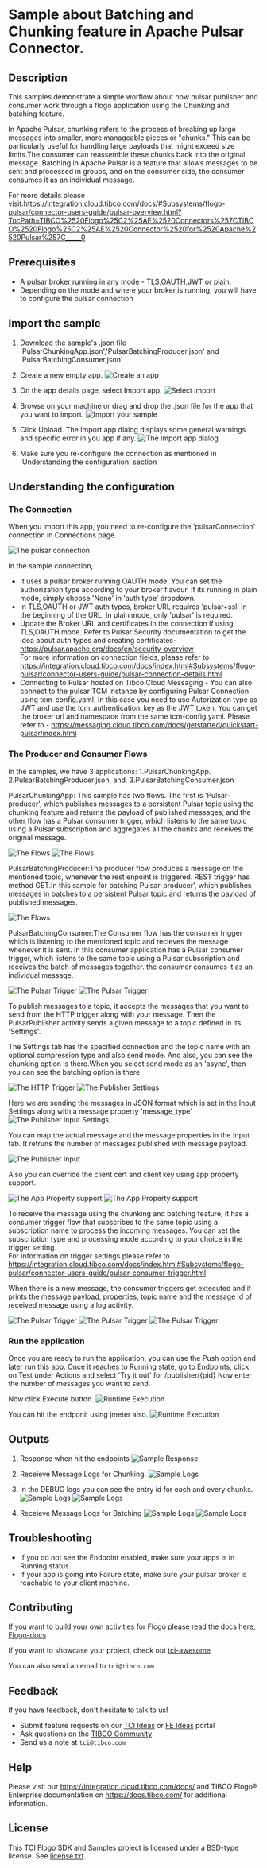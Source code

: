 # Sample about Batching and Chunking feature in Apache Pulsar Connector.


## Description

This samples demonstrate a simple worflow about how pulsar publisher and consumer work through a flogo application using the Chunking and batching feature.

In Apache Pulsar, chunking refers to the process of breaking up large messages into smaller, more manageable pieces or "chunks." This can be particularly useful for handling large payloads that might exceed size limits.The consumer can reassemble these chunks back into the original message.
Batching in Apache Pulsar is a feature that allows messages to be sent and processed in groups, and on the consumer side, the consumer consumes it as an individual message.

For more details please visit:https://integration.cloud.tibco.com/docs/#Subsystems/flogo-pulsar/connector-users-guide/pulsar-overview.html?TocPath=TIBCO%2520Flogo%25C2%25AE%2520Connectors%257CTIBCO%2520Flogo%25C2%25AE%2520Connector%2520for%2520Apache%2520Pulsar%257C_____0 

## Prerequisites

* A pulsar broker running in any mode - TLS,OAUTH,JWT or plain.
* Depending on the mode and where your broker is running, you will have to configure the pulsar connection


## Import the sample

1. Download the sample's .json file 'PulsarChunkingApp.json','PulsarBatchingProducer.json' and 'PulsarBatchingConsumer.json'

2. Create a new empty app.
![Create an app](../../../../import-screenshots/2.png)

3. On the app details page, select Import app.
![Select import](../../../../import-screenshots/3.png)

4. Browse on your machine or drag and drop the .json file for the app that you want to import.
![Import your sample](../../../../import-screenshots/pulsar/ImportApp.png)

5. Click Upload. The Import app dialog displays some general warnings and specific error in you app if any.
![The Import app dialog](../../../../import-screenshots/pulsar/ImportDialog.png)

6. Make sure you re-configure the connection as mentioned in 'Understanding the configuration' section

## Understanding the configuration

### The Connection
When you import this app, you need to re-configure the 'pulsarConnection' connection in Connections page. 

![The pulsar connection](../../../../import-screenshots/pulsarBatchingchunking/pulsarConnection.png)


In the sample connection,
* It uses a pulsar broker running OAUTH mode. You can set the authorization type according to your broker flavour. If its running in plain mode, simply choose 'None' in 'auth type' dropdown.
* In TLS,OAUTH or JWT auth types, broker URL requires 'pulsar+ssl' in the beginning of the URL. In plain mode, only 'pulsar' is required.
* Update the Broker URL and certificates in the connection if using TLS,OAUTH mode. Refer to Pulsar Security documentation to get the idea about auth types and creating certificates- https://pulsar.apache.org/docs/en/security-overview  
For more information on connection fields, please refer to https://integration.cloud.tibco.com/docs/index.html#Subsystems/flogo-pulsar/connector-users-guide/pulsar-connection-details.html
* Connecting to Pulsar hosted on Tibco Cloud Messaging - You can also connect to the pulsar TCM instance by configuring Pulsar Connection using tcm-config.yaml. In this case you need to use Autorization type as JWT and use the tcm_authentication_key as the JWT token. You can get the broker url and namespace from the same tcm-config.yaml.
Please refer to - https://messaging.cloud.tibco.com/docs/getstarted/quickstart-pulsar/index.html

### The Producer and Consumer Flows

In the samples, we have 3 applications: 1.PulsarChunkingApp. 2.PulsarBatchingProducer.json, and  3.PulsarBatchingConsumer.json

PulsarChunkingApp: This sample has two flows. The first is 'Pulsar-producer', which publishes messages to a persistent Pulsar topic using the chunking feature and returns the payload of published messages, and the other flow has a Pulsar consumer trigger, which listens to the same topic using a Pulsar subscription and aggregates all the chunks and receives the original message.

![The Flows](../../../../import-screenshots/pulsarBatchingchunking/PulsarFlows.png)
![The Flows](../../../../import-screenshots/pulsarBatchingchunking/ChunkingEnable.png)

PulsarBatchingProducer:The producer flow produces a message on the mentioned topic, whenever the rest enpoint is triggered. REST trigger has method GET.In this sample for batching Pulsar-producer', which publishes messages in batches to a persistent Pulsar topic and returns the payload of published messages.

![The Flows](../../../../import-screenshots/pulsarBatchingchunking/BatchingEnable.png)

PulsarBatchingConsumer:The Consumer flow has the consumer trigger which is listening to the mentioned topic and recieves the message whenever it is sent. In this consumer application has a Pulsar consumer trigger, which listens to the same topic using a Pulsar subscription and receives the batch of messages together.
the consumer consumes it as an individual message.

![The Pulsar Trigger](../../../../import-screenshots/pulsarBatchingchunking/PulsarConsumerFlow.png)
![The Pulsar Trigger](../../../../import-screenshots/pulsarBatchingchunking/PulsarConsumerTrigger.png)


To publish messages to a topic, it accepts the messages that you want to send from the HTTP trigger along with your message. Then the PulsarPublisher activity sends a given message to a topic defined in its 'Settings'.

The Settings tab has the specified connection and the topic name with an optional compression type and also send mode. And also, you can see the chunking option is there.When you select send mode as an 'async', then you can see the batching option is there.
  
![The HTTP Trigger](../../../../import-screenshots/pulsarBatchingchunking/RestTrigger.png)
![The Publisher Settings](../../../../import-screenshots/pulsarBatchingchunking/PulsarProducer1.png)

Here we are sending the messages in JSON format which is set in the Input Settings along with a message property 'message_type'
![The Publisher Input Settings](../../../../import-screenshots/pulsarBatchingchunking/PulsarProducer2.png)

You can map the actual message and the message properties in the Input tab. It retruns the number of messages published with message payload.

![The Publisher Input](../../../../import-screenshots/pulsarBatchingchunking/PulsarProducer3.png)

Also you can override the client cert and client key using app property support.

![The App Property support](../../../../import-screenshots/pulsarBatchingchunking/AppPropertySupportForClientKeyCert.png)
![The App Property support](../../../../import-screenshots/pulsarBatchingchunking/AppProperty.png)


To receive the message using the chunking and batching feature, it has a consumer trigger flow that subscribes to the same topic using a subscription name to process the incoming messages. You can set the subscription type and processing mode according to your choice in the trigger setting.  
For information on trigger settings please refer to https://integration.cloud.tibco.com/docs/index.html#Subsystems/flogo-pulsar/connector-users-guide/pulsar-consumer-trigger.html

When there is a new message, the consumer triggers get extecuted and it prints the message payload, properties, topic name and the message id of received message using a log activity.

![The Pulsar Trigger](../../../../import-screenshots/pulsarBatchingchunking/PulsarConsumerFlow.png)
![The Pulsar Trigger](../../../../import-screenshots/pulsarBatchingchunking/PulsarConsumerTrigger.png)
![The Pulsar Trigger](../../../../import-screenshots/pulsarBatchingchunking/PulsarConsumerTrigger1.png)

### Run the application

Once you are ready to run the application, you can use the Push option and later run this app.
Once it reaches to Running state, go to Endpoints, click on Test under Actions and select 'Try it out' for /publisher/{pid}
Now enter the number of messages you want to send.

Now click Execute button.
![Runtime Execution](../../../../import-screenshots/pulsarBatchingchunking/EndpointInput.png)

You can hit the endponit using jmeter also.
![Runtime Execution](../../../../import-screenshots/pulsarBatchingchunking/EndpointUsingJMETER.png)


## Outputs

1. Response when hit the endpoints
![Sample Response](../../../../import-screenshots/pulsarBatchingchunking/EndpointOutput.png)

2. Receieve Message Logs for Chunking.
![Sample Logs](../../../../import-screenshots/pulsarBatchingchunking/consumerReceivesPayload.png)

3. In the DEBUG logs you can see the entry id for each and every chunks.
![Sample Logs](../../../../import-screenshots/pulsarBatchingchunking/ConsumerDebugLogs.png)
![Sample Logs](../../../../import-screenshots/pulsarBatchingchunking/ComsumerDebugLogs1.png)

4. Receieve Message Logs for Batching
![Sample Logs](../../../../import-screenshots/pulsarBatchingchunking/PulsarBatchOfMessages.png)
![Sample Logs](../../../../import-screenshots/pulsarBatchingchunking/ConsumerReceivedBatchOfMessages.png)



## Troubleshooting

* If you do not see the Endpoint enabled, make sure your apps is in Running status.
* If your app is going into Failure state, make sure your pulsar broker is reachable to your client machine.


## Contributing
If you want to build your own activities for Flogo please read the docs here, [Flogo-docs](https://tibcosoftware.github.io/flogo/)

If you want to showcase your project, check out [tci-awesome](https://github.com/TIBCOSoftware/tci-awesome)

You can also send an email to `tci@tibco.com`

## Feedback
If you have feedback, don't hesitate to talk to us!

* Submit feature requests on our [TCI Ideas](https://ideas.tibco.com/?project=TCI) or [FE Ideas](https://ideas.tibco.com/?project=FE) portal
* Ask questions on the [TIBCO Community](https://community.tibco.com/answers/product/344006)
* Send us a note at `tci@tibco.com`

## Help
Please visit our https://integration.cloud.tibco.com/docs/ and TIBCO Flogo® Enterprise documentation on https://docs.tibco.com/ for additional information.

## License
This TCI Flogo SDK and Samples project is licensed under a BSD-type license. See [license.txt](license.txt).

